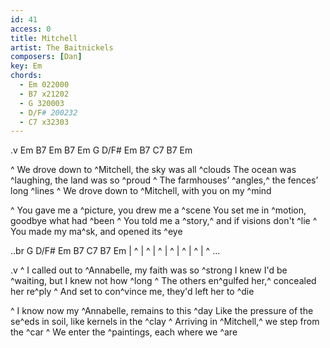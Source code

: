 ```yaml
---
id: 41
access: 0
title: Mitchell
artist: The Baitnickels
composers: [Dan]
key: Em
chords:
  - Em 022000
  - B7 x21202
  - G 320003
  - D/F# 200232
  - C7 x32303
---
```

.v Em B7 Em B7   Em G D/F# Em B7   C7 B7 Em

^ We drove down to ^Mitchell, the sky was all ^clouds 
The ocean was ^laughing, the land was so ^proud 
^ The farmhouses’ ^angles,^ the fences’ long ^lines 
^ We drove down to ^Mitchell, with you on my ^mind 

^ You gave me a ^picture, you drew me a ^scene 
You set me in ^motion, goodbye what had ^been 
^ You told me a ^story,^ and if visions don't ^lie 
^ You made my ma^sk, and opened its ^eye 


..br G D/F# Em B7   C7 B7 Em
| ^ | ^ | ^ | ^ | ^ | ^ | ^ ...

.v
^ I called out to ^Annabelle, my faith was so ^strong 
I knew I'd be ^waiting, but I knew not how ^long 
^ The others en^gulfed her,^ concealed her re^ply
^ And set to con^vince me, they'd left her to ^die 

^ I know now my ^Annabelle, remains to this ^day 
Like the pressure of the se^eds in soil, like kernels in the ^clay 
^ Arriving in ^Mitchell,^ we step from the ^car 
^ We enter the ^paintings, each where we ^are 
